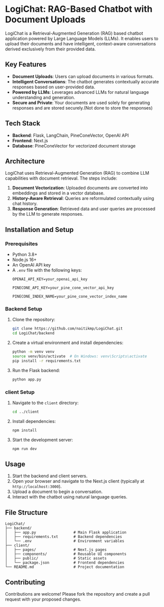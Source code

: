 # LogiChat: RAG-Based Chatbot with Document Uploads

LogiChat is a Retrieval-Augmented Generation (RAG) based chatbot application powered by Large Language Models (LLMs). It enables users to upload their documents and have intelligent, context-aware conversations derived exclusively from their provided data.

## Key Features
- **Document Uploads**: Users can upload documents in various formats.
- **Intelligent Conversations**: The chatbot generates contextually accurate responses based on user-provided data.
- **Powered by LLMs**: Leverages advanced LLMs for natural language understanding and generation.
- **Secure and Private**: Your documents are used solely for generating responses and are stored securely.(Not done to store the responses)

## Tech Stack
- **Backend**: Flask, LangChain, PineConeVector, OpenAI API
- **Frontend**: Next.js
- **Database**: PineConeVector for vectorized document storage

## Architecture
LogiChat uses Retrieval-Augmented Generation (RAG) to combine LLM capabilities with document retrieval. The steps include:
1. **Document Vectorization**: Uploaded documents are converted into embeddings and stored in a vector database.
2. **History-Aware Retrieval**: Queries are reformulated contextually using chat history.
3. **Response Generation**: Retrieved data and user queries are processed by the LLM to generate responses.

## Installation and Setup

### Prerequisites
- Python 3.8+
- Node.js 16+
- An OpenAI API key
- A `.env` file with the following keys:
  ```dotenv
  OPENAI_API_KEY=your_openai_api_key
  ```
  ```dotenv
  PINECONE_API_KEY=your_pine_cone_vector_api_key
  ```
  ```dotenv
  PINECONE_INDEX_NAME=your_pine_cone_vector_index_name
  ```

### Backend Setup
1. Clone the repository:
   ```bash
   git clone https://github.com/naitikmp/LogiChat.git
   cd LogiChat/backend
   ```

2. Create a virtual environment and install dependencies:
   ```bash
   python -m venv venv
   source venv/bin/activate  # On Windows: venv\Scripts\activate
   pip install -r requirements.txt
   ```

3. Run the Flask backend:
   ```bash
   python app.py
   ```

### client Setup
1. Navigate to the `client` directory:
   ```bash
   cd ../client
   ```

2. Install dependencies:
   ```bash
   npm install
   ```

3. Start the development server:
   ```bash
   npm run dev
   ```

## Usage
1. Start the backend and client servers.
2. Open your browser and navigate to the Next.js client (typically at `http://localhost:3000`).
3. Upload a document to begin a conversation.
4. Interact with the chatbot using natural language queries.

## File Structure
```plaintext
LogiChat/
├── backend/
│   ├── app.py                 # Main Flask application
│   ├── requirements.txt       # Backend dependencies
│   └── .env                   # Environment variables
├── client/
│   ├── pages/                 # Next.js pages
│   ├── components/            # Reusable UI components
│   ├── public/                # Static assets
│   └── package.json           # Frontend dependencies
└── README.md                  # Project documentation
```

## Contributing
Contributions are welcome! Please fork the repository and create a pull request with your proposed changes.


